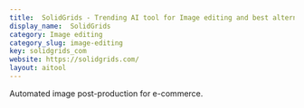 ```yaml
---
title:  SolidGrids - Trending AI tool for Image editing and best alternatives
display_name:  SolidGrids
category: Image editing
category_slug: image-editing
key: solidgrids_com
website: https://solidgrids.com/
layout: aitool
---
```


Automated image post-production for e-commerce.
